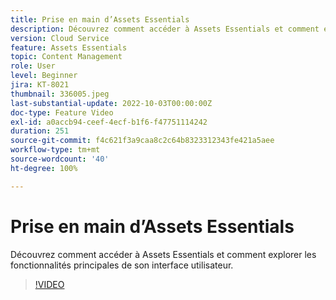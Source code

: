 ```yaml
---
title: Prise en main d’Assets Essentials
description: Découvrez comment accéder à Assets Essentials et comment explorer les facettes principales de son interface utilisateur.
version: Cloud Service
feature: Assets Essentials
topic: Content Management
role: User
level: Beginner
jira: KT-8021
thumbnail: 336005.jpeg
last-substantial-update: 2022-10-03T00:00:00Z
doc-type: Feature Video
exl-id: a0accb94-ceef-4ecf-b1f6-f47751114242
duration: 251
source-git-commit: f4c621f3a9caa8c2c64b8323312343fe421a5aee
workflow-type: tm+mt
source-wordcount: '40'
ht-degree: 100%

---
```


# Prise en main d’Assets Essentials

Découvrez comment accéder à Assets Essentials et comment explorer les fonctionnalités principales de son interface utilisateur.

>[!VIDEO](https://video.tv.adobe.com/v/336005?quality=12&learn=on)
